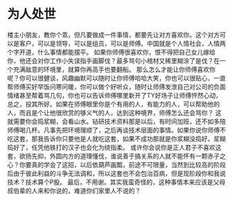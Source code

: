 # 为人处世
楼主小朋友，教你个乖，但凡要做成一件事情，都要先让对方喜欢你。这个对方可以是客户，可以是领导，可以是组员，可以是师傅。中国就是个人情社会，人情两个字开道，什么事情都能摆平。
如果你师傅很喜欢你，恨不得把自己女儿嫁给你，他还会对你工作小失误指手画脚伐？最多骂句小棺材又稀里糊涂了是伐？在一个充满敌意的环境里，就算你再高手也要翻船。
那么怎么才能让你师傅喜欢你呢？你可以很健谈，风趣幽默可以随时让你师傅哈哈大笑，你也可以很贴心，一直帮师傅买好早饭问寒问暖，你可以做个好听众，随时让师傅发泄自己对公司的负面情绪甚至帮着骂几句，你也可以告诉师傅哪里新开了TY好场子让师傅怦然心动，总之，投其所好。如果在师傅眼里你是个有用的人，有能力的人，可以帮助他的人，而且是个让他很欣赏的够义气的人，达到这种境界，师傅怎么还会骂你？
这就需要你会捣浆糊，会看山水。钻研技术资料那是以后，有时间加班，还不如多陪师傅喝几杯。凡事先把环境理顺了，之后再谈技术层面的事情。如果你说你师傅不吃这套，那我告诉你只要他是人就吃这套，如果不成功那就是你浆糊没捣好。浆糊捣好了，任凭他铁打的汉子也会化为绕指柔。
或许你会说你是正人君子不喜欢这套，欲扬先抑，外圆内方的道理懂伐，谁说善于搞关系的人就不能怀有一颗赤子之心？你要真的学会了这招，以后依葫芦画瓢，前途不可限量，当然到比较高的阶段后由于彼此利益的斗争无法调和，所以这套也不会包治百病，但是现阶段你和我说技术？技术算个P股。
最后，不用谢。其实我蛮奇怪的，这种事情本来应该是父母叔伯辈的人来和你说的，难道你们家里人不说的？
